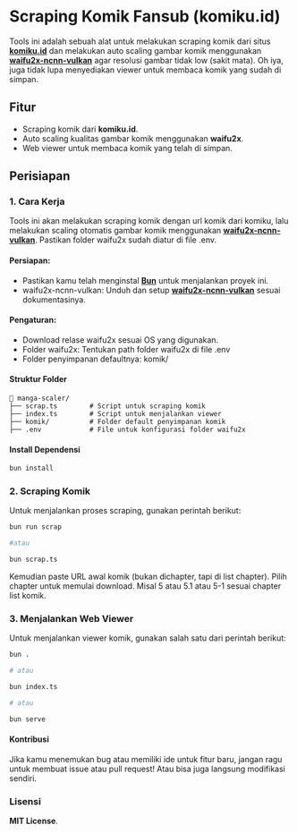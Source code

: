 # Scraping Komik Fansub (komiku.id)

Tools ini adalah sebuah alat untuk melakukan scraping komik dari situs **[komiku.id](https://komiku.id)** dan melakukan auto scaling gambar komik menggunakan **[waifu2x-ncnn-vulkan](https://github.com/nihui/waifu2x-ncnn-vulkan)** agar resolusi gambar tidak low (sakit mata). Oh iya, juga tidak lupa menyediakan viewer untuk membaca komik yang sudah di simpan.

## Fitur
- Scraping komik dari **komiku.id**.
- Auto scaling kualitas gambar komik menggunakan **waifu2x**.
- Web viewer untuk membaca komik yang telah di simpan.

## Perisiapan

### 1. Cara Kerja 
Tools ini akan melakukan scraping komik dengan url komik dari komiku, lalu melakukan scaling otomatis gambar komik menggunakan **[waifu2x-ncnn-vulkan](https://github.com/nihui/waifu2x-ncnn-vulkan)**. 
Pastikan folder waifu2x sudah diatur di file .env.

#### Persiapan:

- Pastikan kamu telah menginstal **[Bun](https://bun.sh)** untuk menjalankan proyek ini.
- waifu2x-ncnn-vulkan: Unduh dan setup **[waifu2x-ncnn-vulkan](https://github.com/nihui/waifu2x-ncnn-vulkan)** sesuai dokumentasinya.

#### Pengaturan:
- Download relase waifu2x sesuai OS yang digunakan.
- Folder waifu2x: Tentukan path folder waifu2x di file .env
- Folder penyimpanan defaultnya: komik/

#### Struktur Folder
```plaintext
📁 manga-scaler/
├── scrap.ts        # Script untuk scraping komik
├── index.ts        # Script untuk menjalankan viewer
├── komik/          # Folder default penyimpanan komik
├── .env            # File untuk konfigurasi folder waifu2x
```

#### Install Dependensi
``` bash
bun install
```

### 2. Scraping Komik
Untuk menjalankan proses scraping, gunakan perintah berikut:
```bash
bun run scrap

#atau

bun scrap.ts
```
Kemudian paste URL awal komik (bukan dichapter, tapi di list chapter). Pilih chapter untuk memulai download. Misal 5 atau 5.1 atau 5-1 sesuai chapter list komik.

### 3. Menjalankan Web Viewer
Untuk menjalankan viewer komik, gunakan salah satu dari perintah berikut:
```bash
bun .

# atau

bun index.ts

# atau

bun serve
```

#### Kontribusi
Jika kamu menemukan bug atau memiliki ide untuk fitur baru, jangan ragu untuk membuat issue atau pull request! Atau bisa juga langsung modifikasi sendiri.

### Lisensi
**MIT License**.